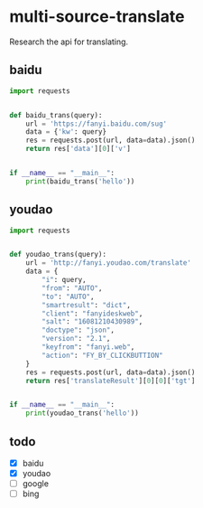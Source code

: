 # multi-source-translate
Research the api for translating.
## baidu
```python
import requests


def baidu_trans(query):
    url = 'https://fanyi.baidu.com/sug'
    data = {'kw': query}
    res = requests.post(url, data=data).json()
    return res['data'][0]['v']


if __name__ == "__main__":
    print(baidu_trans('hello'))
```
## youdao
```python
import requests


def youdao_trans(query):
    url = 'http://fanyi.youdao.com/translate'
    data = {
        "i": query,
        "from": "AUTO",
        "to": "AUTO",
        "smartresult": "dict",
        "client": "fanyideskweb",
        "salt": "16081210430989",
        "doctype": "json",
        "version": "2.1",
        "keyfrom": "fanyi.web",
        "action": "FY_BY_CLICKBUTTION"
    }
    res = requests.post(url, data=data).json()
    return res['translateResult'][0][0]['tgt']


if __name__ == "__main__":
    print(youdao_trans('hello'))
```
## todo
- [x] baidu
- [x] youdao
- [ ] google
- [ ] bing

